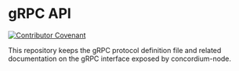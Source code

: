 # gRPC API

[![Contributor Covenant](https://img.shields.io/badge/Contributor%20Covenant-2.0-4baaaa.svg)](https://github.com/Concordium/.github/blob/main/.github/CODE_OF_CONDUCT.md)

This repository keeps the gRPC protocol definition file and related
documentation on the gRPC interface exposed by concordium-node.
